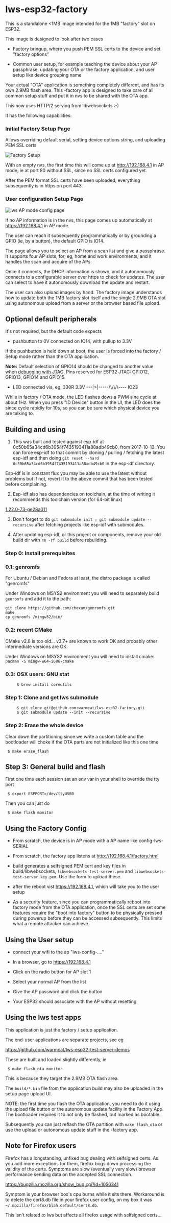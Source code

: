 lws-esp32-factory
=================

This is a standalone <1MB image intended for the 1MB "factory" slot on ESP32.

This image is designed to look after two cases

 - Factory bringup, where you push PEM SSL certs to the device and set "factory options"

 - Common user setup, for example teaching the device about your AP passphrase, updating
   your OTA or the factory application, and user setup like device grouping name

Your actual "OTA" application is something completely different, and has its own 2.9MB
flash area.  This -factory app is designed to take care of all common setup stuff and
put it in nvs to be shared with the OTA app.

This now uses HTTP/2 serving from libwebsockets :-)

It has the following capabilities:

### Initial Factory Setup Page

Allows overriding default serial, setting device options string, and uploading PEM SSL certs

![Factory Setup](https://libwebsockets.org/setup3.png)

With an empty nvs, the first time this will come up at http://192.168.4.1 in AP mode, ie at port 80 without SSL, since no SSL certs configured yet.

After the PEM format SSL certs have been uploaded, everything subsequently is in https on port 443.

### User configuration Setup Page

![lws AP mode config page](https://libwebsockets.org/setup2.png)

If no AP information is in the nvs, this page comes up automatically at https://192.168.4.1 in AP mode.

The user can reach it subsequently programmatically or by grounding a GPIO (ie, by a button), the default GPIO is IO14.

The page allows you to select an AP from a scan list and give a passphrase.  It supports four AP slots,
for, eg, home and work environments, and it handles the scan and acquire of the APs.

Once it connects, the DHCP information is shown, and it autonomously connects to a configurable server over https to check for updates.  The user can select to have it autonomously download the update and restart.

The user can also upload images by hand.  The factory image understands how to update both the 1MB factory slot itself and the single 2.9MB OTA slot using autonomous upload from a server or the browser based file upload.

## Optional default peripherals

It's not required, but the default code expects

 - pushbutton to 0V connected on IO14, with pullup to 3.3V

If the pushbutton is held down at boot, the user is forced into the factory / Setup mode rather than the OTA application.

**Note:** Default selection of GPIO14 should be changed to another value when [debugging with JTAG](http://esp-idf.readthedocs.io/en/latest/api-guides/jtag-debugging/index.html). Pins reserved for ESP32 JTAG: GPIO12, GPIO13, GPIO14 and GPIO15.

 - LED connected via, eg, 330R   3.3V ---|>|-----/\\/\\/\\---- IO23

While in factory / OTA mode, the LED flashes dows a PWM sine cycle at about 1Hz.  When you press "ID Device" button in the UI, the LED does the since cycle rapidly for 10s, so you can be sure which physical device you are talking to.


## Building and using

1) This was built and tested against esp-idf at 0c50b65a34cd6b3954f7435193411a88adb49cb0,
from 2017-10-13.  You can force esp-idf to that commit by cloning / pulling / fetching
the latest esp-idf and then doing `git reset --hard 0c50b65a34cd6b3954f7435193411a88adb49cb0`
in the esp-idf directory.

Esp-idf is in constant flux you may be able to use the latest without problems but if not,
revert it to the above commit that has been tested before complaining.

2) Esp-idf also has dependencies on toolchain, at the time of writing it recommends this toolchain version (for 64-bit linux)

[1.22.0-73-ge28a011](https://dl.espressif.com/dl/xtensa-esp32-elf-linux64-1.22.0-73-ge28a011-5.2.0.tar.gz)

3) Don't forget to do `git submodule init ; git submodule update --recursive` after fetching projects like esp-idf with submodules.

4) After updating esp-idf, or this project or components, remove your old build dir with `rm -rf build` before rebuilding.

### Step 0: Install prerequisites

### 0.1: genromfs

For Ubuntu / Debian and Fedora at least, the distro package is called "genromfs"

Under Windows on MSYS2 environment you will need to separately build `genromfs` and add it to the path:

```
git clone https://github.com/chexum/genromfs.git
make
cp genromfs /mingw32/bin/
```

### 0.2: recent CMake

CMake v2.8 is too old... v3.7+ are known to work OK and probably other intermediate versions are OK.

Under Windows on MSYS2 environment you will need to install cmake: `pacman -S mingw-w64-i686-cmake`

### 0.3: OSX users: GNU stat

```
     $ brew install coreutils
```

### Step 1: Clone and get lws submodule

```
     $ git clone git@github.com:warmcat/lws-esp32-factory.git
     $ git submodule update --init --recursive
```

### Step 2: Erase the whole device

Clear down the partitioning since we write a custom table and the bootloader
will choke if the OTA parts are not initialized like this one time

```
 $ make erase_flash
```

## Step 3: General build and flash

First one time each session set an env var in your shell to override the tty port

```
 $ export ESPPORT=/dev/ttyUSB0
```

Then you can just do

```
 $ make flash monitor
```

## Using the Factory Config

 - From scratch, the device is in AP mode with a AP name like config-lws-SERIAL

 - From scratch, the factory app listens at http://192.168.4.1/factory.html

 - build generates a selfsigned PEM cert and key files in build/libwebsockets, `libwebsockets-test-server.pem` and `libwebsockets-test-server.key.pem`.  Use the form to upload these.

 - after the reboot vist https://192.168.4.1, which will take you to the user setup

 - As a security feature, since you can programmatically reboot into factory mode from the OTA application, once the SSL certs are set some features require the "boot into factory" button to be physically pressed during powerup before they can be accessed subsequently.  This limits what a remote attacker can achieve.

## Using the User setup

 - connect your wifi to the ap "lws-config-...."

 - In a browser, go to https://192.168.4.1

 - Click on the radio button for AP slot 1

 - Select your normal AP from the list

 - Give the AP password and click the button

 - Your ESP32 should associate with the AP without resetting

## Using the lws test apps

This application is just the factory / setup application.

The end-user applications are separate projects, see eg

https://github.com/warmcat/lws-esp32-test-server-demos

These are built and loaded slightly differently, ie

```
 $ make flash_ota monitor
```

This is because they target the 2.9MB OTA flash area.

The `build/*.bin` file from the application build may also be uploaded in the setup page upload UI.

NOTE: the first time you flash the OTA application, you need to do it using the
upload file button or the autonomous update facility in the Factory App.  The bootloader
requires it to not only be flashed, but marked as bootable.

Subsequently you can just reflash the OTA partition with `make flash_ota` or use the upload or autonomous update stuff in the -factory app.

## Note for Firefox users

Firefox has a longstanding, unfixed bug dealing with selfsigned certs.  As you add more exceptions for them,
firefox bogs down processing the validity of the certs.  Symptoms are slow (eventually very slow) browser
performance sending data on the accepted SSL connection.

https://bugzilla.mozilla.org/show_bug.cgi?id=1056341

Symptom is your browser box's cpu burns while it sits there.  Workaround is to delete the cert8.db file in
your firefox user config, on my box it was `~/.mozilla/firefox/blah.default/cert8.db`.

This isn't related to lws but affects all firefox usage with selfsigned certs...

